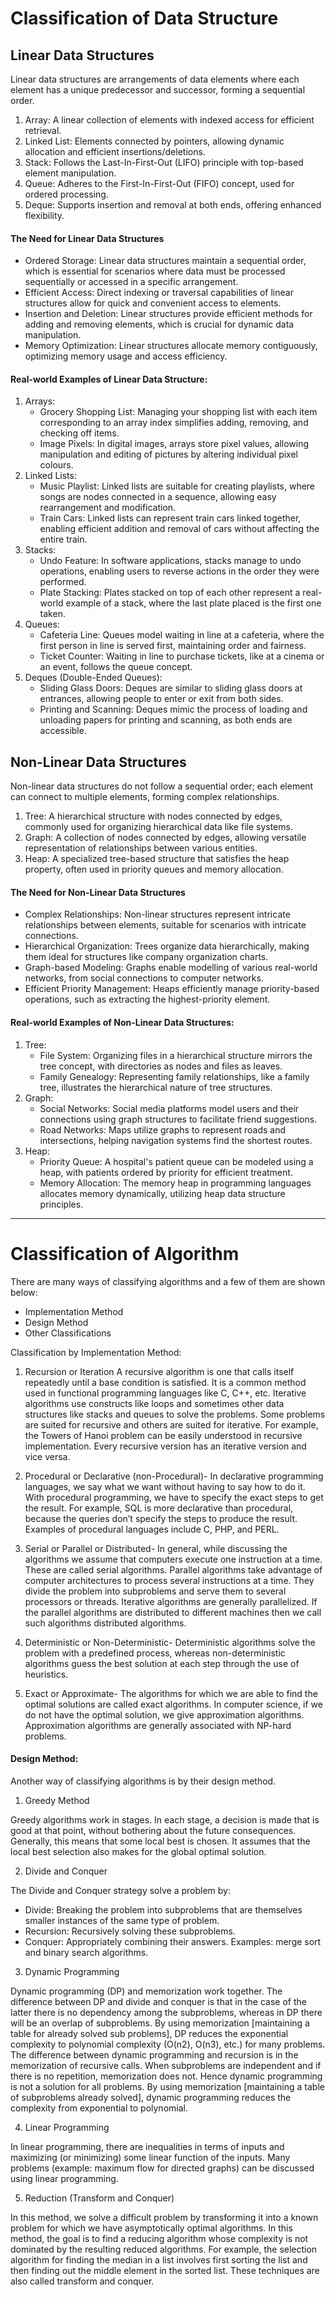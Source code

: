 # Classification of Data Structure
## Linear Data Structures
Linear data structures are arrangements of data elements where each element has a unique predecessor and successor, forming a sequential order.
1. Array: A linear collection of elements with indexed access for efficient retrieval.
2. Linked List: Elements connected by pointers, allowing dynamic allocation and efficient insertions/deletions.
3. Stack: Follows the Last-In-First-Out (LIFO) principle with top-based element manipulation.
4. Queue: Adheres to the First-In-First-Out (FIFO) concept, used for ordered processing.
5. Deque: Supports insertion and removal at both ends, offering enhanced flexibility.

#### The Need for Linear Data Structures
+ Ordered Storage: Linear data structures maintain a sequential order, which is essential for scenarios where data must be processed sequentially or accessed in a specific arrangement.
+ Efficient Access: Direct indexing or traversal capabilities of linear structures allow for quick and convenient access to elements.
+ Insertion and Deletion: Linear structures provide efficient methods for adding and removing elements, which is crucial for dynamic data manipulation.
+ Memory Optimization: Linear structures allocate memory contiguously, optimizing memory usage and access efficiency.

#### Real-world Examples of Linear Data Structure:
1. Arrays:
   + Grocery Shopping List: Managing your shopping list with each item corresponding to an array index simplifies adding, removing, and checking off items.
   + Image Pixels: In digital images, arrays store pixel values, allowing manipulation and editing of pictures by altering individual pixel colours.
2. Linked Lists:
   + Music Playlist: Linked lists are suitable for creating playlists, where songs are nodes connected in a sequence, allowing easy rearrangement and modification.
   + Train Cars: Linked lists can represent train cars linked together, enabling efficient addition and removal of cars without affecting the entire train.  
3. Stacks:
   + Undo Feature: In software applications, stacks manage to undo operations, enabling users to reverse actions in the order they were performed.
   + Plate Stacking: Plates stacked on top of each other represent a real-world example of a stack, where the last plate placed is the first one taken.
4. Queues:
   + Cafeteria Line: Queues model waiting in line at a cafeteria, where the first person in line is served first, maintaining order and fairness.
   + Ticket Counter: Waiting in line to purchase tickets, like at a cinema or an event, follows the queue concept.   
5. Deques (Double-Ended Queues):
   + Sliding Glass Doors: Deques are similar to sliding glass doors at entrances, allowing people to enter or exit from both sides.
   + Printing and Scanning: Deques mimic the process of loading and unloading papers for printing and scanning, as both ends are accessible.

## Non-Linear Data Structures
Non-linear data structures do not follow a sequential order; each element can connect to multiple elements, forming complex relationships.
1. Tree: A hierarchical structure with nodes connected by edges, commonly used for organizing hierarchical data like file systems.
2. Graph: A collection of nodes connected by edges, allowing versatile representation of relationships between various entities.
3. Heap: A specialized tree-based structure that satisfies the heap property, often used in priority queues and memory allocation.

#### The Need for Non-Linear Data Structures
+ Complex Relationships:
    Non-linear structures represent intricate relationships between elements, suitable for scenarios with intricate connections.
+ Hierarchical Organization: 
    Trees organize data hierarchically, making them ideal for structures like company organization charts.
+ Graph-based Modeling:
    Graphs enable modelling of various real-world networks, from social connections to computer networks.
+ Efficient Priority Management: 
        Heaps efficiently manage priority-based operations, such as extracting the highest-priority element.

#### Real-world Examples of Non-Linear Data Structures:
1. Tree:
    + File System: Organizing files in a hierarchical structure mirrors the tree concept, with directories as nodes and files as leaves.
    + Family Genealogy: Representing family relationships, like a family tree, illustrates the hierarchical nature of tree structures.
2. Graph:
    + Social Networks: Social media platforms model users and their connections using graph structures to facilitate friend suggestions.
    + Road Networks: Maps utilize graphs to represent roads and intersections, helping navigation systems find the shortest routes.
3. Heap:
    + Priority Queue: A hospital's patient queue can be modeled using a heap, with patients ordered by priority for efficient treatment.
    + Memory Allocation: The memory heap in programming languages allocates memory dynamically, utilizing heap data structure principles.

---

# Classification of Algorithm
There are many ways of classifying algorithms and a few of them are shown below:
+ Implementation Method
+ Design Method
+ Other Classifications

Classification by Implementation Method:

1. Recursion or Iteration
A recursive algorithm is one that calls itself repeatedly until a base condition is satisfied. It is a common method used in functional programming languages like C, C++, etc.
Iterative algorithms use constructs like loops and sometimes other data structures like stacks and queues to solve the problems.
Some problems are suited for recursive and others are suited for iterative. For example, the Towers of Hanoi problem can be easily understood in recursive implementation. Every recursive version has an iterative version and vice versa.

2. Procedural or Declarative (non-Procedural)-
In declarative programming languages, we say what we want without having to say how to do it.
With procedural programming, we have to specify the exact steps to get the result. For example, SQL is more declarative than procedural, because the queries don’t specify the steps to produce the result. Examples of procedural languages include C, PHP, and PERL.

3. Serial or Parallel or Distributed-
In general, while discussing the algorithms we assume that computers execute one instruction at a time. These are called serial algorithms.
Parallel algorithms take advantage of computer architectures to process several instructions at a time. They divide the problem into subproblems and serve them to several processors or threads. Iterative algorithms are generally parallelized.
If the parallel algorithms are distributed to different machines then we call such algorithms distributed algorithms.

4. Deterministic or Non-Deterministic-
Deterministic algorithms solve the problem with a predefined process, whereas non-deterministic algorithms guess the best solution at each step through the use of heuristics.

5. Exact or Approximate-
The algorithms for which we are able to find the optimal solutions are called exact algorithms. In computer science, if we do not have the optimal solution, we give approximation algorithms.
Approximation algorithms are generally associated with NP-hard problems.

#### Design Method:

Another way of classifying algorithms is by their design method.

1. Greedy Method
>
Greedy algorithms work in stages.
In each stage, a decision is made that is good at that point, without bothering about the future consequences. Generally, this means that some local best is chosen. It assumes that the local best selection also makes for the global optimal solution.

2. Divide and Conquer
>
The Divide and Conquer strategy solve a problem by:
- Divide: Breaking the problem into subproblems that are themselves smaller instances of the same type of problem.
- Recursion: Recursively solving these subproblems.
- Conquer: Appropriately combining their answers.
Examples: merge sort and binary search algorithms.

3. Dynamic Programming
>
Dynamic programming (DP) and memorization work together. The difference between DP and divide and conquer is that in the case of the latter there is no dependency among the subproblems, whereas in DP there will be an overlap of subproblems. By using memorization [maintaining a table for already solved sub problems], DP reduces the exponential complexity to polynomial complexity (O(n2), O(n3), etc.) for many problems. The difference between dynamic programming and recursion is in the memorization of recursive calls. When subproblems are independent and if there is no repetition, memorization does not. Hence dynamic programming is not a solution for all problems.
By using memorization [maintaining a table of subproblems already solved], dynamic programming reduces the complexity from exponential to polynomial.

4. Linear Programming 
>
In linear programming, there are inequalities in terms of inputs and maximizing (or minimizing) some linear function of the inputs.
Many problems (example: maximum flow for directed graphs) can be discussed using linear programming.

5. Reduction (Transform and Conquer)
>
In this method, we solve a difficult problem by transforming it into a known problem for which we have asymptotically optimal algorithms. In this method, the goal is to find a reducing algorithm whose complexity is not dominated by the resulting reduced algorithms. For example, the selection algorithm for finding the median in a list involves first sorting the list and then finding out the middle element in the sorted list. These techniques are also called transform and conquer.

